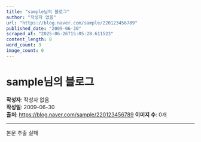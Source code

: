 ```yaml
---
title: "sample님의 블로그"
author: "작성자 없음"
url: "https://blog.naver.com/sample/220123456789"
published_date: "2009-06-30"
scraped_at: "2025-06-26T15:05:28.611523"
content_length: 8
word_count: 3
image_count: 0
---
```


# sample님의 블로그

**작성자**: 작성자 없음  
**작성일**: 2009-06-30  
**출처**: https://blog.naver.com/sample/220123456789
**이미지 수**: 0개

---

본문 추출 실패
